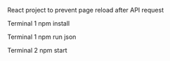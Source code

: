 React project to prevent page reload after API request

Terminal 1
npm install 

Terminal 1
npm run json

Terminal 2
npm start

